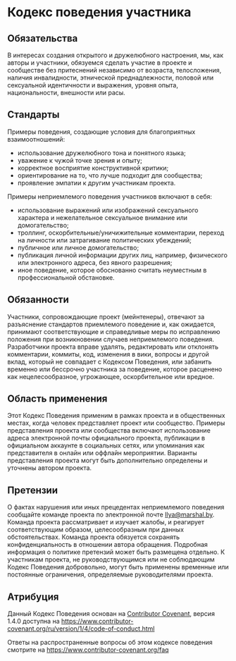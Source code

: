 # Кодекс поведения участника

## Обязательства

В интересах создания открытого и дружелюбного настроения, мы, как авторы и участники, обязуемся сделать участие в проекте и сообществе без притеснений независимо от возраста, телосложения, наличия инвалидности, этнической преднадлежности, половой или сексуальной идентичности и выражения, уровня опыта, национальности, внешности или расы.

## Стандарты

Примеры поведения, создающие условия для благоприятных взаимоотношений:

* использование дружелюбного тона и понятного языка;
* уважение к чужой точке зрения и опыту;
* корректное восприятие конструктивной критики;
* ориентирование на то, что лучше подходит для сообщества;
* проявление эмпатии к другим участникам проекта.

Примеры неприемлемого поведения участников включают в себя:

* использование выражений или изображений сексуального характера и нежелательное сексуальное внимание или домогательство;
* троллинг, оскорбительные/уничижительные комментарии, переход на личности или затрагивание политических убеждений;
* публичное или личное домогательство;
* публикация личной информации других лиц, например, физического или электронного адреса, без явного разрешения;
* иное поведение, которое обоснованно считать неуместным в профессиональной обстановке.

## Обязанности

Участники, сопровождающие проект (мейнтенеры), отвечают за разъяснение стандартов приемлемого поведение и, как ожидается, принимают соответствующие и справедливые меры по исправлению положения при возникновении случаев неприемлемого поведения. Разработчики проекта вправе удалять, редактировать или отклонять комментарии, коммиты, код, изменения в вики, вопросы и другой вклад, который не совпадает с Кодексом Поведения, или забанить временно или бессрочно участника за поведение, которое расценено как нецелесообразное, угрожающее, оскорбительное или вредное.

## Область применения

Этот Кодекс Поведения применим в рамках проекта и в общественных местах, когда человек представляет проект или сообщество. Примеры представления проекта или сообщества включают использование адреса электронной почты официального проекта, публикации в официальном аккаунте в социальных сетях, или упоминания как представителя в онлайн или оффлайн мероприятии. Варианты представления проекта могут быть дополнительно определены и уточнены автором проекта.

## Претензии

О фактах нарушения или иных прецедентах неприемлемого поведения сообщайте команде проекта по электронной почте Ilya@marshal.by. Команда проекта рассматривает и изучает жалобы, и реагирует соответствующим образом, целесообразным при данных обстоятельствах. Команда проекта обязуется сохранять конфиденциальность в отношении автора обращения. Подробная информация о политике претензий может быть размещена отдельно. К участникам проекта, не руководствующимся или не соблюдающим Кодекс Поведения добровольно, могут быть применены временные или постоянные ограничения, определяемые руководителями проекта.

## Атрибуция
Данный Кодекс Поведения основан на [Contributor Covenant][homepage], версия 1.4.0 доступна на https://www.contributor-covenant.org/ru/version/1/4/code-of-conduct.html

[homepage]: https://www.contributor-covenant.org

Ответы на распространенные вопросы об этом кодексе поведения смотрите на
https://www.contributor-covenant.org/faq

